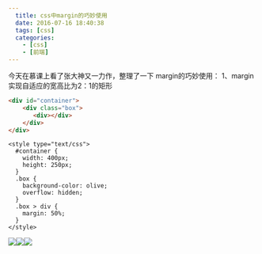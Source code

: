 ```yaml
---
  title: css中margin的巧妙使用
  date: 2016-07-16 18:40:38
  tags: [css]
  categories:
    - [css]
    - [前端]
---
```

今天在慕课上看了张大神又一力作，整理了一下
margin的巧妙使用：
1、margin实现自适应的宽高比为2：1的矩形

```html
<div id="container">  
    <div class="box">  
       <div></div>  
    </div>  
</div>  
```
```
<style type="text/css">  
  #container {  
    width: 400px;  
    height: 250px;  
  }  
  .box {  
    background-color: olive;  
    overflow: hidden;  
  }  
  .box > div {  
    margin: 50%;  
  }  
</style>
```

![](http://upload-images.jianshu.io/upload_images/7018384-24ac7fb1fccbcec6?imageMogr2/auto-orient/strip%7CimageView2/2/w/1240)![](http://upload-images.jianshu.io/upload_images/7018384-70156a9605e570a9?imageMogr2/auto-orient/strip%7CimageView2/2/w/1240)![](http://upload-images.jianshu.io/upload_images/7018384-92ecf8c007214a71?imageMogr2/auto-orient/strip%7CimageView2/2/w/1240)

